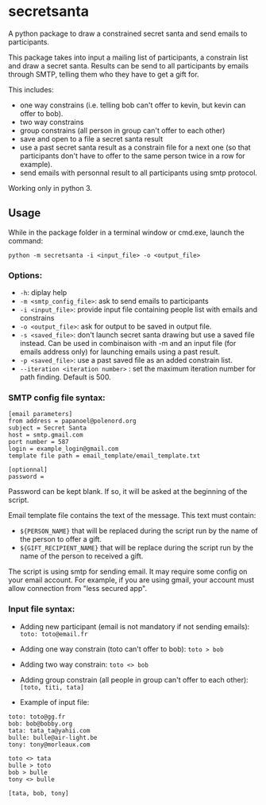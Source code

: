 # secretsanta
A python package to draw a constrained secret santa and send emails to participants.

This package takes into input a mailing list of participants, a constrain list and draw a secret santa. Results can be send to all participants by emails through SMTP, telling them who they have to get a gift for.

This includes:
* one way constrains (i.e. telling bob can't offer to kevin, but kevin can offer to bob).
* two way constrains
* group constrains (all person in group can't offer to each other)
* save and open to a file a secret santa result
* use a past secret santa result as a constrain file for a next one (so that participants don't have to offer to the same person twice in a row for example). 
* send emails with personnal result to all participants using smtp protocol.

Working only in python 3.

## Usage
While in the package folder in a terminal window or cmd.exe, launch the command:

`python -m secretsanta -i <input_file> -o <output_file>`

### Options:
* `-h`: diplay help
* `-m <smtp_config_file>`: ask to send emails to participants
* `-i <input_file>`: provide input file containing people list with emails and constrains 
* `-o <output_file>`: ask for output to be saved in output file.
* `-s <saved_file>`: don't launch secret santa drawing but use a saved file instead. Can be used in combinaison with -m and an input file (for emails address only) for launching emails using a past result.
* `-p <saved_file>`: use a past saved file as an added constrain list.
* `--iteration <iteration number>` : set the maximum iteration number for path finding. Default is 500.

### SMTP config file syntax:
```
[email parameters]
from address = papanoel@polenord.org
subject = Secret Santa 
host = smtp.gmail.com
port number = 587 
login = example_login@gmail.com
template file path = email_template/email_template.txt 

[optionnal]
password = 
```

Password can be kept blank. If so, it will be asked at the beginning of the script.

Email template file contains the text of the message. This text must contain:
* `${PERSON_NAME}` that will be replaced during the script run by the name of the person to offer a gift.
* `${GIFT_RECIPIENT_NAME}` that will be replace during the script run by the name of the person to received a gift.

The script is using smtp for sending email. It may require some config on your email account. For example, if you are using gmail, your account must allow connection from "less secured app".


### Input file syntax:
* Adding new participant (email is not mandatory if not sending emails):
`toto: toto@email.fr`

* Adding one way constrain (toto can't offer to bob):
`toto > bob`

* Adding two way constrain:
`toto <> bob`

* Adding group constrain (all people in group can't offer to each other):
`[toto, titi, tata]`

* Example of input file:
```
toto: toto@gg.fr
bob: bob@bobby.org
tata: tata_ta@yahii.com
bulle: bulle@air-light.be
tony: tony@morleaux.com

toto <> tata
bulle > toto
bob > bulle
tony <> bulle

[tata, bob, tony]
```
